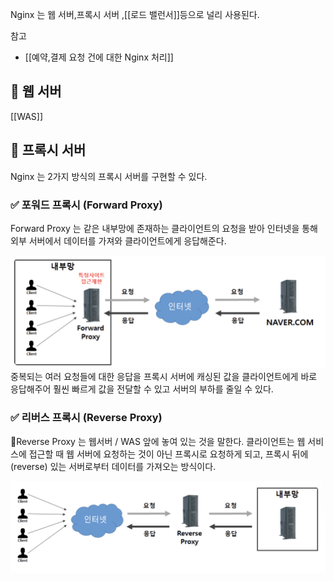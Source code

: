 Nginx 는 웹 서버,프록시 서버 ,[[로드 밸런서]]등으로 널리 사용된다.

참고
- [[예약,결제 요청 건에 대한 Nginx 처리]]

## 📌 웹 서버
[[WAS]]

## 📌 프록시 서버
Nginx 는 2가지 방식의 프록시 서버를 구현할 수 있다.

###  ✅ 포워드 프록시 (Forward Proxy)

Forward Proxy 는 같은 내부망에 존재하는 클라이언트의 요청을 받아 인터넷을 통해 외부 서버에서 데이터를 가져와 클라이언트에게 응답해준다.

![사진](./image/nginx1.png)
중복되는 여러 요청들에 대한 응답을 프록시 서버에 캐싱된 값을 클라이언트에게 바로 응답해주어 훨씬 빠르게 값을 전달할 수 있고 서버의 부하를 줄일 수 있다.

### ✅ 리버스 프록시 (Reverse Proxy)

Reverse Proxy 는 웹서버 / WAS 앞에 놓여 있는 것을 말한다. 
클라이언트는 웹  서비스에 접근할 때 웹 서버에 요청하는 것이 아닌 프록시로 요청하게 되고, 프록시 뒤에(reverse) 있는 서버로부터 데이터를 가져오는 방식이다. 

![사진](./image/nginx2.png)







